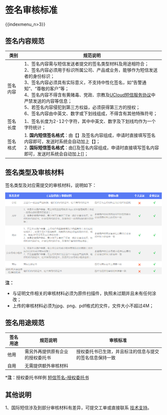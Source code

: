 # 签名审核标准

{{indexmenu_n>3}}

## 签名内容规范

| 类别     | 规范说明                                                     |
| -------- | ------------------------------------------------------------ |
| 签名内容 | 1、签名内容需与短信发送者提交的签名类型材料及用途相符合；<br>2、签名内容必须用于标识所属公司、产品或业务，能够作为短信发送者的身份标识；<br>3、签名内容必须具有实际意义，不支持中性化签名，如“告警通知”、“尊敬的客户”等；<br>4、签名内容不得含有黄赌毒、党政、宗教及<a href="/management_monitor/usms/introduction/service_level">UCloud短信服务协议</a>中严禁发送的内容等信息；<br>5、若签名内容侵犯到第三方权益，必须获得第三方的授权；<br>6、签名内容由中英文、数字或下划线组成，不得含有其他特殊符号； |
| 签名长度 | 1、签名长度为2-12个字符，其中中英文、数字及下划线均作为一个字符统计； |
| 签名格式 | 1. **国内短信签名格式**：由【】及签名内容组成，申请时直接填写签名内容即可，发送时系统会自动加上【】；<br/>2. **国际短信签名格式**：由[]及签名内容组成，申请时直接填写签名内容即可，发送时系统会自动加上[]； |



## 签名类型及审核材料

签名类型及对应需提交的审核材料，说明如下：

![image_USMS_短信签名及需提供材料](../../images/短信服务usms_签名类型与审核材料.png)

**注：**

  - 与证明文件相关的审核材料必须为原件扫描件，执照未过期并且未有任何涂改；
  - 上传的审核材料必须为jpg、png、pdf格式的文件，文件大小不超过4M；

## 签名用途规范

| **签名用途** | **规范说明**         | **审核标准**                     |
| -------- | ---------------- | ---------------------------- |
| 他用       | 需另外再提供原有企业的授权委托书 | 授权委托书已生效，并且标注的信息与提交的签名信息保持一致 |
| 自用       | 无需提供额外审核材料       |                              |

***注**：授权委托书样例 [短信签名-授权委托书](../../images/短信服务usms_授权委托书_样张.doc)

## 其他说明

1、国际短信涉及到部分审核材料有差异，可提交工单或直接联系
[技术支持](https://www.ucloud.cn/site/service.html)。